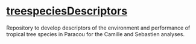 # [treespeciesDescriptors](https://sylvainschmitt.github.io/treespeciesDescriptors/)

Repository to develop descriptors of the environment and performance of tropical tree species in Paracou for the Camille and Sebastien analyses.
